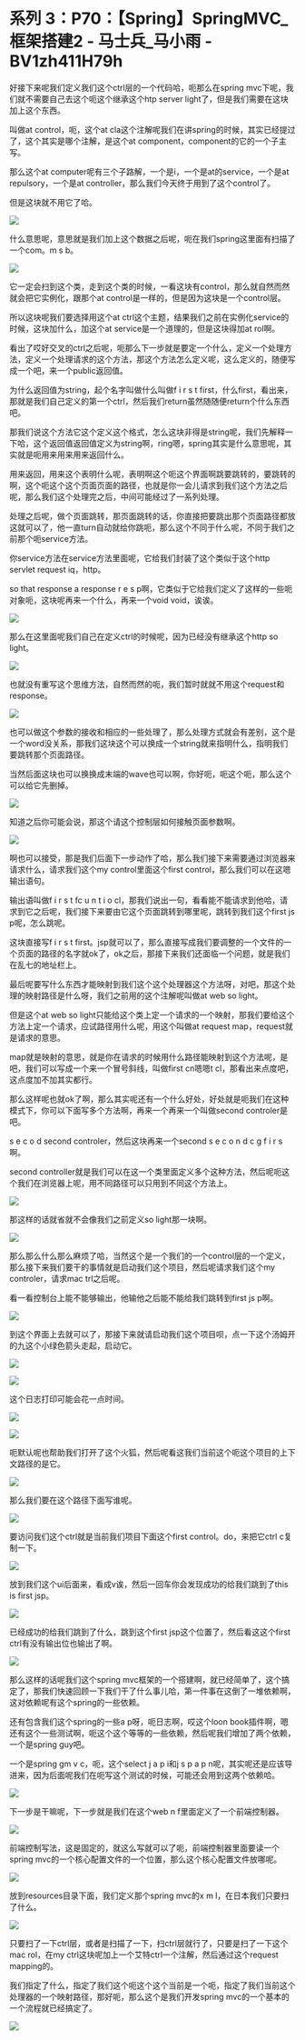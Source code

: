 # 系列 3：P70：【Spring】SpringMVC_框架搭建2 - 马士兵_马小雨 - BV1zh411H79h

好接下来呢我们定义我们这个ctrl层的一个代码哈，呃那么在spring mvc下呢，我们就不需要自己去这个呃这个继承这个htp server light了，但是我们需要在这块加上这个东西。

叫做at control，呃，这个at cla这个注解呢我们在讲spring的时候，其实已经提过了，这个其实是哪个注解，是这个at component，component的它的一个子主写。

那么这个at computer呢有三个子路解，一个是i，一个是at的service，一个是at repulsory，一个是at controller，那么我们今天终于用到了这个control了。

但是这块就不用它了哈。

![](img/8a9c626544c35d432d49023a5bb1c625_1.png)

什么意思呢，意思就是我们加上这个数据之后呢，呃在我们spring这里面有扫描了一个com。m s b。



![](img/8a9c626544c35d432d49023a5bb1c625_3.png)

它一定会扫到这个类，走到这个类的时候，一看这块有control，那么就自然而然就会把它实例化，跟那个at control是一样的，但是因为这块是一个control层。

所以这块呢我们要选择用这个at ctrl这个主题，结果我们之前在实例化service的时候，这块加什么，加这个at service是一个道理的，但是这块得加at rol啊。

看出了哎好交叉的ctrl之后呢，呃那么下一步就是要定一个什么，定义一个处理方法，定义一个处理请求的这个方法，那这个方法怎么定义呢，这么定义的，随便写成一个吧，来一个public返回值。

为什么返回值为string，起个名字叫做什么叫做f i r s t first，什么first，看出来，那就是我们自己定义的第一个ctrl，然后我们return虽然随随便return个什么东西吧。

那我们说这个方法它这个定义这个格式，怎么这块非得是string呢，我们先解释一下哈，这个返回值返回值定义为string啊，ring嗯，spring其实是什么意思呢，其实就是呃用来用来用来返回什么。

用来返回，用来这个表明什么呢，表明啊这个呃这个界面啊跳要跳转的，要跳转的啊，这个呃这个这个页面页面的路径，也就是你一会儿请求到我们这个方法之后呢，那么我们这个处理完之后，中间可能经过了一系列处理。

处理之后呢，做个页面跳转，那页面跳转的话，你直接把要跳出那个页面路径都放这就可以了，他一直turn自动就给你跳呃，那么这个不同于什么呢，不同于我们之前那个呃service方法。

你service方法在service方法里面呢，它给我们封装了这个类似于这个http servlet request iq，http。

so that response a response r e s p啊，它类似于它给我们定义了这样的一些呃对象呃，这块呢再来一个什么，再来一个void void，诶诶。



![](img/8a9c626544c35d432d49023a5bb1c625_5.png)

那么在这里面呢我们自己在定义ctrl的时候呢，因为已经没有继承这个http so light。

![](img/8a9c626544c35d432d49023a5bb1c625_7.png)

也就没有重写这个思维方法，自然而然的呃，我们暂时就就不用这个request和response。

![](img/8a9c626544c35d432d49023a5bb1c625_9.png)

也可以做这个参数的接收和相应的一些处理了，那么处理方式就会有差别，这个是一个word没关系，那我们这块这个可以换成一个string就来指明什么，指明我们要跳转那个页面路径。

当然后面这块也可以换换成末端的wave也可以啊，你好呃，呃这个呃，那么这个可以给它先删掉。

![](img/8a9c626544c35d432d49023a5bb1c625_11.png)

知道之后你可能会说，那这个请这个控制层如何接触页面参数啊。

![](img/8a9c626544c35d432d49023a5bb1c625_13.png)

啊也可以接受，那是我们后面下一步动作了哈，那么我们接下来需要通过浏览器来请求什么，请求我们这个my control里面这个first control，那么我们可以在这嗯输出语句。

输出语叫做f i r s t fc u n t i o cl，那我们说出一句，看看能不能请求到他哈，请求到它之后呢，我们接下来要由它这个页面跳转到哪里呢，跳转到我们这个first js p呢，怎么跳呢。

这块直接写f i r s t first。jsp就可以了，那么直接写成我们要调整的一个文件的一个页面的路径的名字就ok了，ok之后，那接下来我们还面临一个问题，就是我们在乱七的地址栏上。

最后呢要写什么东西才能映射到我们这个这个处理器这个方法呀，对吧，那这个处理的映射路径是什么呀，我们之前用的这个注解呢叫做at web so light。

但是这个at web so light只能给这个类上定一个请求的一个映射，那我们要给这个方法上定一个请求，应试路径用什么呢，用这个叫做at request map，request就是请求的意思。

map就是映射的意思，就是你在请求的时候用什么路径能映射到这个方法呢，是吧，我们可以写成一个来一个冒号斜线，叫做first cn嗯嗯t cl，那看出来点度吧，这点度加不加其实都行。

那么这样呢也就ok了啊，那么其实呢还有一个什么好处，好处就是呃我们在这种模式下，你可以下面写多个方法啊，再来一个再来一个叫做second controler是吧。

s e c o d second controler，然后这块再来一个second s e c o n d c g f i r s啊。

second controller就是我们可以在这一个类里面定义多个这种方法，然后呢呃这个我们在浏览器上呢，用不同路径可以只用到不同这个方法上。



![](img/8a9c626544c35d432d49023a5bb1c625_15.png)

那这样的话就省就不会像我们之前定义so light那一块啊。

![](img/8a9c626544c35d432d49023a5bb1c625_17.png)

那么那么什么那么麻烦了哈，当然这个是一个我们的一个control层的一个定义，那么接下来我们要干的事情就是启动我们这个项目，然后呢请求我们这个my controler，请求mac trl之后呢。

看一看控制台上能不能够输出，他输他之后能不能给我们跳转到first js p啊。

![](img/8a9c626544c35d432d49023a5bb1c625_19.png)

到这个界面上去就可以了，那接下来就请启动我们这个项目呗，点一下这个汤姆开的九这个小绿色箭头走起，启动它。



![](img/8a9c626544c35d432d49023a5bb1c625_21.png)

![](img/8a9c626544c35d432d49023a5bb1c625_22.png)

这个日志打印可能会花一点时间。

![](img/8a9c626544c35d432d49023a5bb1c625_24.png)

![](img/8a9c626544c35d432d49023a5bb1c625_25.png)

呃默认呢也帮助我们打开了这个火狐，然后呢看这我们当前这个呃这个项目的上下文路径的是它。

![](img/8a9c626544c35d432d49023a5bb1c625_27.png)

那么我们要在这个路径下面写谁呢。

![](img/8a9c626544c35d432d49023a5bb1c625_29.png)

要访问我们这个ctrl就是当前我们项目下面这个first control。do，来把它ctrl c复制一下。



![](img/8a9c626544c35d432d49023a5bb1c625_31.png)

放到我们这个ui后面来，看成v诶，然后一回车你会发现成功的给我们跳到了this is first jsp。



![](img/8a9c626544c35d432d49023a5bb1c625_33.png)

已经成功的给我们跳到了什么，跳到这个first jsp这个位置了，然后看这这个first ctrl有没有输出位也输出了啊。



![](img/8a9c626544c35d432d49023a5bb1c625_35.png)

那么这样的话呢我们这个spring mvc框架的一个搭建啊，就已经简单了，这个搞定了，那我们快速回顾一下我们干了什么事儿哈，第一件事在这倒了一堆依赖啊，这对依赖呢有这个spring的一些依赖。

还有包含我们这个spring的一些a p呀，呃日志啊，哎这个loon book插件啊，嗯还有这个一些测试啊，呃这个这个等等的一些依赖，然后呢我们增加了两个依赖，一个是spring guy吧。

一个是spring gm v c，呃，这个select j a p i和j s p a p n呢，其实呢还是应该导进来，因为后面呢我们在呃写这个测试的时候，可能还会用到这两个依赖哈。



![](img/8a9c626544c35d432d49023a5bb1c625_37.png)

下一步是干嘛呢，下一步就是我们在这个web n f里面定义了一个前端控制器。

![](img/8a9c626544c35d432d49023a5bb1c625_39.png)

前端控制写法，这是固定的，就这么写就可以了呃，前端控制器里面要读一个spring mvc的一个核心配置文件的一个位置，那么这个核心配置文件放哪呢。



![](img/8a9c626544c35d432d49023a5bb1c625_41.png)

放到resources目录下面，我们定义那个spring mvc的x m l，在日本我们只要扫了什么。



![](img/8a9c626544c35d432d49023a5bb1c625_43.png)

只要扫了一下ctrl层，或者是扫描了一下，扫ctrl层就行了，只要是扫了一下这个mac rol，在my ctrl这块呢加上一个艾特ctrl一个注解，然后通过这个request mapping的。

我们指定了什么，指定了我们这个呃这个这个当前是一个呃，指定了我们当前这个处理器的一个映射路径，那好呃，那么这个是我们开发spring mvc的一个基本的一个流程就已经搞定了。



![](img/8a9c626544c35d432d49023a5bb1c625_45.png)